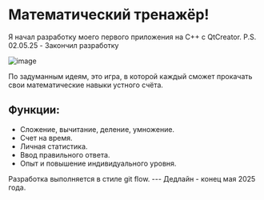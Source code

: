# Математический тренажёр!
Я начал разработку моего первого приложения на C++ с QtCreator.
P.S. 02.05.25 - Закончил разработку

![image](https://github.com/user-attachments/assets/4b2397e3-f532-4393-a727-d10ad31539a6)

По задуманным идеям, это игра, в которой каждый сможет прокачать свои математические навыки устного счёта.

## Функции:
+ Сложение, вычитание, деление, умножение.
+ Счет на время.
+ Личная статистика.
+ Ввод правильного ответа.
+ Опыт и повышение индивидуального уровня.

Разработка выполняется в стиле git flow. --- Дедлайн - конец мая 2025 года.
